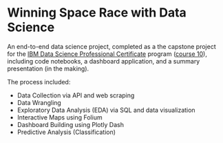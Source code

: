 # Winning Space Race with Data Science
An end-to-end data science project, completed as a the capstone project for the [IBM Data Science Professional Certificate](https://www.coursera.org/professional-certificates/ibm-data-science) program ([course 10](https://www.coursera.org/learn/applied-data-science-capstone?specialization=ibm-data-science)), including code notebooks, a dashboard application, and a summary presentation (in the making).

The process included:
- Data Collection via API and web scraping
- Data Wrangling
- Exploratory Data Analysis (EDA) via SQL and data visualization
- Interactive Maps using Folium
- Dashboard Building using Plotly Dash
- Predictive Analysis (Classification)
